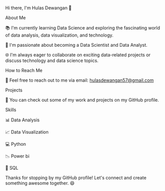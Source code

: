 Hi there, I'm Hulas Dewangan 👋


About Me

📚 I'm currently learning Data Science and exploring the fascinating world of data analysis, data visualization, and technology.

💼 I'm passionate about becoming a Data Scientist and Data Analyst.

🌐 I'm always eager to collaborate on exciting data-related projects or discuss technology and data science topics.


How to Reach Me

📧 Feel free to reach out to me via email: hulasdewangan57@gmail.com


Projects

📂 You can check out some of my work and projects on my GitHub profile.


Skills

📊 Data Analysis

📈 Data Visualization

💻 Python

📉 Power bi

🎨 SQL

Thanks for stopping by my GitHub profile! Let's connect and create something awesome together. 😄

